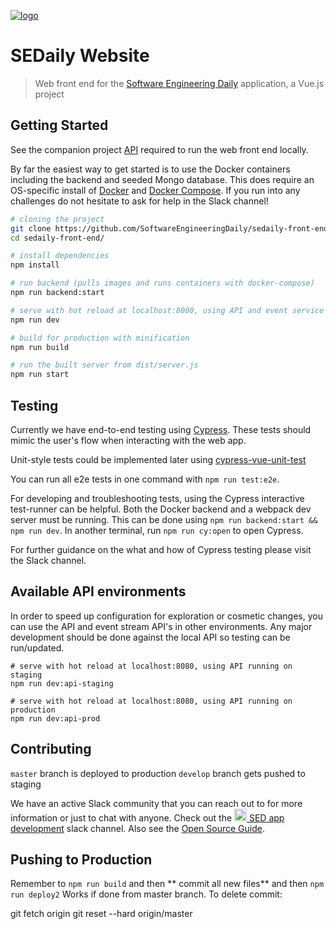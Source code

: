 [![logo](https://i.imgur.com/3OtP3p8.png)](https://softwareengineeringdaily.com/)

# SEDaily Website

> Web front end for the [Software Engineering Daily](https://www.softwaredaily.com) application, a Vue.js project

## Getting Started
See the companion project [API](https://github.com/SoftwareEngineeringDaily/software-engineering-daily-api) required to run the web front end locally.

By far the easiest way to get started is to use the Docker containers including the backend and seeded Mongo database. This does require an OS-specific install of [Docker](https://docs.docker.com/install/) and [Docker Compose](https://docs.docker.com/compose/install/#prerequisites). If you run into any challenges do not hesitate to ask for help in the Slack channel!

``` bash
# cloning the project
git clone https://github.com/SoftwareEngineeringDaily/sedaily-front-end.git
cd sedaily-front-end/

# install dependencies
npm install

# run backend (pulls images and runs containers with docker-compose)
npm run backend:start

# serve with hot reload at localhost:8080, using API and event service API running locally
npm run dev

# build for production with minification
npm run build

# run the built server from dist/server.js
npm run start
```

## Testing
Currently we have end-to-end testing using [Cypress](). These tests should mimic the user's flow when interacting with the web app.

Unit-style tests could be implemented later using [cypress-vue-unit-test](https://github.com/bahmutov/cypress-vue-unit-test)

You can run all e2e tests in one command with `npm run test:e2e`.

For developing and troubleshooting tests, using the Cypress interactive test-runner can be helpful. Both the Docker backend and a webpack dev server must be running. This can be done using `npm run backend:start && npm run dev`. In another terminal, run `npm run cy:open` to open Cypress.

For further guidance on the what and how of Cypress testing please visit the Slack channel.

## Available API environments
In order to speed up configuration for exploration or cosmetic changes, you can use the API and event stream API's in other environments. Any major development should be done against the local API so testing can be run/updated.
```
# serve with hot reload at localhost:8080, using API running on staging
npm run dev:api-staging

# serve with hot reload at localhost:8080, using API running on production
npm run dev:api-prod
```

## Contributing
`master` branch is deployed to production
`develop` branch gets pushed to staging

We have an active Slack community that you can reach out to for more information or just to chat with anyone. Check out the [<img src="https://upload.wikimedia.org/wikipedia/commons/7/76/Slack_Icon.png" alt="Slack Channel" width="20px"/> SED app development](https://softwaredaily.slack.com/app_redirect?channel=sed_app_development) slack channel. Also see the [Open Source Guide](https://softwareengineeringdaily.github.io/).

## Pushing to Production
Remember to `npm run build` and then ** commit all new files** and then `npm run deploy2`
Works if done from master branch.
To delete commit:

git fetch origin
git reset --hard origin/master

